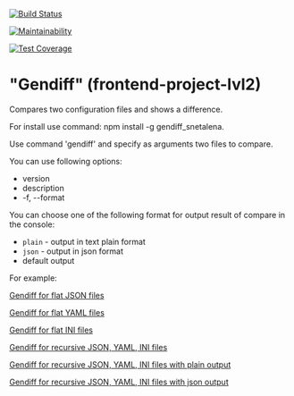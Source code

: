 [![Build Status](https://travis-ci.org/snetalena/frontend-project-lvl2.svg?branch=master)](https://travis-ci.org/snetalena/frontend-project-lvl2)

[![Maintainability](https://api.codeclimate.com/v1/badges/a99a88d28ad37a79dbf6/maintainability)](https://codeclimate.com/github/snetalena/frontend-project-lvl2/maintainability)

[![Test Coverage](https://api.codeclimate.com/v1/badges/a99a88d28ad37a79dbf6/test_coverage)](https://codeclimate.com/github/snetalena/frontend-project-lvl2/test_coverage)

# "Gendiff" (frontend-project-lvl2)

Compares two configuration files and shows a difference.

For install use command: 
npm install -g gendiff_snetalena.

Use command 'gendiff' and specify as arguments two files to compare.

You can use following options:
- version
- description
- -f, --format

You can choose one of the following format for output result of compare in the console:

- `plain` - output in text plain format
- `json` - output in json format
-  default output

For example:

[Gendiff for flat JSON files](https://asciinema.org/a/3YdgRqHjF386zhhUMr1EyON1U)

[Gendiff for flat YAML files](https://asciinema.org/a/Iz30t7sVG5IiA8y0stTGh8yeI)

[Gendiff for flat INI files](https://asciinema.org/a/lAHAqXKyWsrx7JrCGcXCrCrVx)

[Gendiff for recursive JSON, YAML, INI files](https://asciinema.org/a/fruL6KE0VhgpBj1JPc2dL3ZPd)

[Gendiff for recursive JSON, YAML, INI files with plain output](https://asciinema.org/a/0RJYDMjRrON4Ce271fvcoJCUs)

[Gendiff for recursive JSON, YAML, INI files with json output](https://asciinema.org/a/BrKHHIHSjIad2jivAK6eXxE5l)